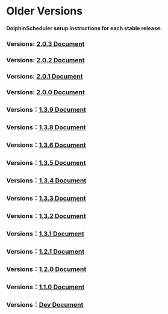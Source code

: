 # Older Versions

#### DolphinScheduler setup instructions for each stable release:

### Versions: [2.0.3 Document](/en-us/docs/2.0.3/user_doc/guide/quick-start.html)

### Versions: [2.0.2 Document](/en-us/docs/2.0.2/user_doc/guide/quick-start.html)

### Versions: [2.0.1 Document](/en-us/docs/2.0.1/user_doc/guide/quick-start.html)

### Versions: [2.0.0 Document](/en-us/docs/2.0.0/user_doc/guide/quick-start.html)

### Versions：[1.3.9 Document](/en-us/docs/1.3.9/user_doc/quick-start.html)

### Versions：[1.3.8 Document](/en-us/docs/1.3.8/user_doc/quick-start.html)

### Versions：[1.3.6 Document](/en-us/docs/1.3.6/user_doc/quick-start.html)

### Versions：[1.3.5 Document](/en-us/docs/1.3.5/user_doc/quick-start.html)

### Versions：[1.3.4 Document](/en-us/docs/1.3.4/user_doc/quick-start.html)

### Versions：[1.3.3 Document](/en-us/docs/1.3.4/user_doc/quick-start.html)

### Versions：[1.3.2 Document](/en-us/docs/1.3.2/user_doc/quick-start.html)

### Versions：[1.3.1 Document](/en-us/docs/1.3.1/user_doc/quick-start.html)

### Versions：[1.2.1 Document](/en-us/docs/1.2.1/user_doc/quick-start.html)

### Versions：[1.2.0 Document](/en-us/docs/1.2.0/user_doc/quick-start.html)

### Versions：[1.1.0 Document](/en-us/docs/1.2.0/user_doc/quick-start.html)

### Versions：[Dev Document](/en-us/docs/dev/user_doc/guide/quick-start.html)

